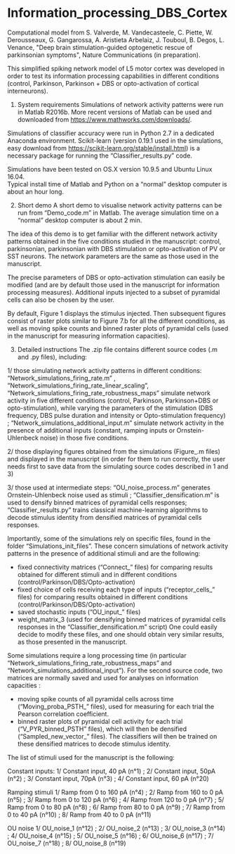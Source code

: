 # Information_processing_DBS_Cortex

Computational model from S. Valverde, M. Vandecasteele, C. Piette, W. Derousseaux, G. Gangarossa, A. Aristieta Arbelaiz, J. Touboul, B. Degos, L. Venance, "Deep brain stimulation-guided optogenetic rescue of parkinsonian symptoms", Nature Communications (in preparation). 

This simplified spiking network model of L5 motor cortex was developed in order to test its information processing capabilities in different conditions (control, Parkinson, Parkinson + DBS or opto-activation of cortical interneurons).  


1. System requirements
Simulations of network activity patterns were run in Matlab R2016b. More recent versions of Matlab can be used and downloaded from https://www.mathworks.com/downloads/.   

Simulations of classifier accuracy were run in Python 2.7 in a dedicated Anaconda environment. Scikit-learn (version 0.19.1 used in the simulations, easy download from https://scikit-learn.org/stable/install.html) is a necessary package for running the “Classifier_results.py” code. 

Simulations have been tested on OS.X version 10.9.5 and Ubuntu Linux 16.04.  
Typical install time of Matlab and Python on a “normal” desktop computer is about an hour long. 


2. Short demo
A short demo to visualise network activity patterns can be run from “Demo_code.m” in Matlab. The average simulation time on a “normal” desktop computer is about 2 min. 

The idea of this demo is to get familiar with the different network activity patterns obtained in the five conditions studied in the manuscript: control, parkinsonian, parkinsonian with DBS stimulation or opto-activation of PV or SST neurons. The network parameters are the same as those used in the manuscript. 

The precise parameters of DBS or opto-activation stimulation can easily be modified (and are by default those used in the manuscript for information processing measures).  Additional inputs injected to a subset of pyramidal cells can also be chosen by the user. 

By default, Figure 1 displays the stimulus injected. Then subsequent figures consist of raster plots similar to Figure 7.b for all the different conditions, as well as moving spike counts and binned raster plots of pyramidal cells (used in the manuscript for measuring information capacities). 


3. Detailed instructions
The .zip file contains different source codes (.m and .py files), including: 

1/ those simulating network activity patterns in different conditions: “Network_simulations_firing_rate.m” , ”Network_simulations_firing_rate_linear_scaling”, “Network_simulations_firing_rate_robustness_maps” simulate network activity in five different conditions (control, Parkinson, Parkinson+DBS or opto-stimulation), while varying the parameters of the stimulation (DBS frequency, DBS pulse duration and intensity or Opto-stimulation frequency) ;  “Network_simulations_additional_input.m” simulate network activity in the presence of additional inputs (constant, ramping inputs or Ornstein-Uhlenbeck noise) in those five conditions. 

2/ those displaying figures obtained from the simulations (Figure_.m files) and displayed in the manuscript (in order for them to run correctly, the user needs first to save data from the simulating source codes described in 1 and 3)

3/ those used at intermediate steps: “OU_noise_process.m” generates Ornstein-Uhlenbeck noise used as stimuli ; “Classifier_densification.m” is used to densify binned matrices of pyramidal cells responses; “Classifier_results.py” trains classical machine-learning algorithms to decode stimulus identity from densified matrices of pyramidal cells responses.  


Importantly, some of the simulations rely on specific files, found in the folder  “Simulations_init_files”. These concern simulations of network activity patterns in the presence of additional stimuli and are the following: 
- fixed connectivity matrices (“Connect_” files) for comparing results obtained for different stimuli and in different conditions (control/Parkinson/DBS/Opto-activation) 
- fixed choice of cells receiving each type of inputs (“receptor_cells_” files) for comparing results obtained in different conditions (control/Parkinson/DBS/Opto-activation)
- saved stochastic inputs (“OU_input_” files)
- weight_matrix_3 (used for densifying binned matrices of pyramidal cells responses in the “Classifier_densification.m” script)
One could easily decide to modify these files, and one should obtain very similar results, as those presented in the manuscript. 


Some simulations require a long processing time (in particular “Network_simulations_firing_rate_robustness_maps” and “Network_simulations_additional_input”). For the second source code, two matrices are normally saved and used for analyses on information capacities : 
- moving spike counts of all pyramidal cells across time (“Moving_proba_PSTH_” files), used for measuring for each trial the Pearson correlation coefficient. 
- binned raster plots of pyramidal cell activity for each trial (“V_PYR_binned_PSTH” files), which will then be densified (“Sampled_new_vector_” files). The classifiers will then be trained on these densified matrices to decode stimulus identity. 

The list of stimuli used for the manuscript is the following: 

Constant inputs:
1/ Constant input, 40 pA (n°1) ; 2/ Constant input, 50pA (n°2) ; 3/ Constant input, 70pA (n°3) ; 4/ Constant input, 60 pA (n°20)

Ramping stimuli
1/ Ramp from 0 to 160 pA (n°4) ; 2/ Ramp from 160 to 0 pA (n°5) ; 3/ Ramp from 0 to 120 pA (n°6) ; 4/ Ramp from 120 to 0 pA (n°7) ; 5/ Ramp from 0 to 80 pA (n°8) ; 6/ Ramp from 80 to 0 pA (n°9) ; 7/ Ramp from 0 to 40 pA (n°10) ; 8/ Ramp from 40 to 0 pA (n°11)

OU noise
1/ OU_noise_1 (n°12) ; 2/ OU_noise_2 (n°13) ; 3/ OU_noise_3 (n°14) ; 4/ OU_noise_4 (n°15) ; 5/ OU_noise_5 (n°16) ; 6/ OU_noise_6 (n°17) ; 7/ OU_noise_7 (n°18) ; 8/ OU_noise_8 (n°19)


